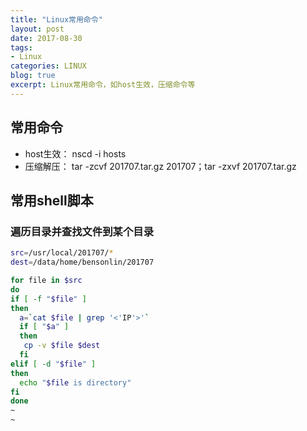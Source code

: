 ```yaml
---
title: "Linux常用命令"
layout: post
date: 2017-08-30
tags:
- Linux
categories: LINUX
blog: true
excerpt: Linux常用命令，如host生效，压缩命令等
---
```


## 常用命令

- host生效： nscd -i hosts
- 压缩解压： tar -zcvf 201707.tar.gz 201707；tar -zxvf 201707.tar.gz


## 常用shell脚本

### 遍历目录并查找文件到某个目录

```bash
src=/usr/local/201707/*
dest=/data/home/bensonlin/201707

for file in $src
do
if [ -f "$file" ]
then
  a=`cat $file | grep '<'IP'>'`
  if [ "$a" ]
  then
   cp -v $file $dest
  fi
elif [ -d "$file" ]
then
  echo "$file is directory"  
fi
done
~
~
```

